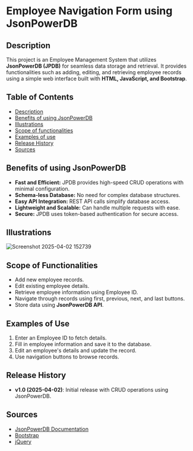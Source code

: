 # Employee Navigation Form using JsonPowerDB

## Description
This project is an Employee Management System that utilizes **JsonPowerDB (JPDB)** for seamless data storage and retrieval. It provides functionalities such as adding, editing, and retrieving employee records using a simple web interface built with **HTML, JavaScript, and Bootstrap**.

## Table of Contents
- [Description](#description)
- [Benefits of using JsonPowerDB](#benefits-of-using-jsonpowerdb)
- [Illustrations](#illustrations)
- [Scope of functionalities](#scope-of-functionalities)
- [Examples of use](#examples-of-use)
- [Release History](#release-history)
- [Sources](#sources)

## Benefits of using JsonPowerDB
- **Fast and Efficient:** JPDB provides high-speed CRUD operations with minimal configuration.
- **Schema-less Database:** No need for complex database structures.
- **Easy API Integration:** REST API calls simplify database access.
- **Lightweight and Scalable:** Can handle multiple requests with ease.
- **Secure:** JPDB uses token-based authentication for secure access.

## Illustrations

![Screenshot 2025-04-02 152739](https://github.com/user-attachments/assets/cdf39e63-153a-4315-ab73-b9908035524a)


## Scope of Functionalities
- Add new employee records.
- Edit existing employee details.
- Retrieve employee information using Employee ID.
- Navigate through records using first, previous, next, and last buttons.
- Store data using **JsonPowerDB API**.

## Examples of Use
1. Enter an Employee ID to fetch details.
2. Fill in employee information and save it to the database.
3. Edit an employee's details and update the record.
4. Use navigation buttons to browse records.

## Release History
- **v1.0 (2025-04-02)**: Initial release with CRUD operations using JsonPowerDB.

## Sources
- [JsonPowerDB Documentation](http://login2explore.com/jpdb/docs.html)
- [Bootstrap](https://getbootstrap.com/)
- [jQuery](https://jquery.com/)
